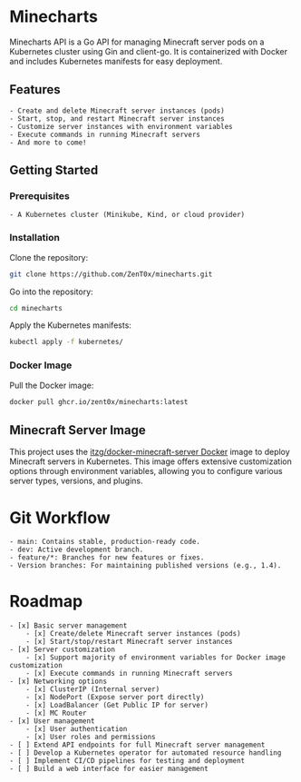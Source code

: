 # Minecharts
Minecharts API is a Go API for managing Minecraft server pods on a Kubernetes cluster using Gin and client-go. It is containerized with Docker and includes Kubernetes manifests for easy deployment.

## Features
    - Create and delete Minecraft server instances (pods)
    - Start, stop, and restart Minecraft server instances
    - Customize server instances with environment variables
    - Execute commands in running Minecraft servers
    - And more to come!

## Getting Started
### Prerequisites
    - A Kubernetes cluster (Minikube, Kind, or cloud provider)

### Installation
Clone the repository:
```bash
git clone https://github.com/ZenT0x/minecharts.git
```

Go into the repository:
```bash
cd minecharts
```

Apply the Kubernetes manifests:
```bash
kubectl apply -f kubernetes/
```

### Docker Image

Pull the Docker image:
```bash
docker pull ghcr.io/zent0x/minecharts:latest
```

## Minecraft Server Image
This project uses the [itzg/docker-minecraft-server Docker](https://github.com/itzg/docker-minecraft-server) image to deploy Minecraft servers in Kubernetes. This image offers extensive customization options through environment variables, allowing you to configure various server types, versions, and plugins.

# Git Workflow
    - main: Contains stable, production-ready code.
    - dev: Active development branch.
    - feature/*: Branches for new features or fixes.
    - Version branches: For maintaining published versions (e.g., 1.4).

# Roadmap
    - [x] Basic server management
        - [x] Create/delete Minecraft server instances (pods)
        - [x] Start/stop/restart Minecraft server instances
    - [x] Server customization
        - [x] Support majority of environment variables for Docker image customization
        - [x] Execute commands in running Minecraft servers
    - [x] Networking options
        - [x] ClusterIP (Internal server)
        - [x] NodePort (Expose server port directly)
        - [x] LoadBalancer (Get Public IP for server)
        - [x] MC Router
    - [x] User management
        - [x] User authentication
        - [x] User roles and permissions
    - [ ] Extend API endpoints for full Minecraft server management
    - [ ] Develop a Kubernetes operator for automated resource handling
    - [ ] Implement CI/CD pipelines for testing and deployment
    - [ ] Build a web interface for easier management
